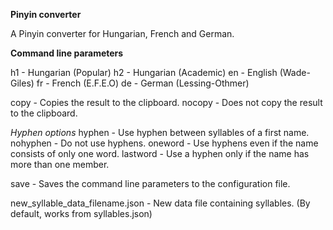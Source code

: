 **Pinyin converter**

A Pinyin converter for Hungarian, French and German.

**Command line parameters**

h1 - Hungarian (Popular)
h2 - Hungarian (Academic)
en - English (Wade-Giles)
fr - French (E.F.E.O)
de - German (Lessing-Othmer)

copy - Copies the result to the clipboard.
nocopy - Does not copy the result to the clipboard.

_Hyphen options_
hyphen - Use hyphen between syllables of a first name.
nohyphen - Do not use hyphens.
oneword - Use hyphens even if the name consists of only one word.
lastword - Use a hyphen only if the name has more than one member.

save - Saves the command line parameters to the configuration file.

new_syllable_data_filename.json - New data file containing syllables. (By default, works from syllables.json)

